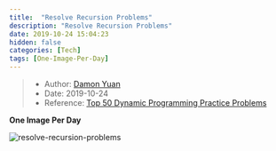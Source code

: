 ```yaml
---
title:  "Resolve Recursion Problems"
description: "Resolve Recursion Problems"
date: 2019-10-24 15:04:23
hidden: false
categories: [Tech]
tags: [One-Image-Per-Day]
---
```


> * Author: [Damon Yuan](https://www.damonyuan.com)
> * Date: 2019-10-24
> * Reference: [Top 50 Dynamic Programming Practice Problems](https://blog.usejournal.com/top-50-dynamic-programming-practice-problems-4208fed71aa3)

**One Image Per Day**

![resolve-recursion-problems]({{site.url}}/images/2019-10-24-resolve-recursion-problems/recursion.png "Resolve Recursion Problems")
